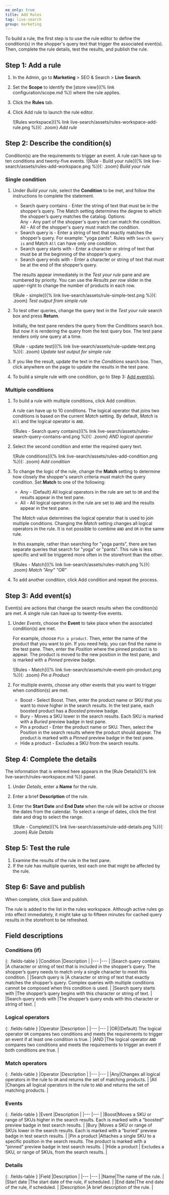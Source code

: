 ```yaml
---
ee_only: true
title: Add Rules
tag: live-search
group: marketing
---
```


To build a rule, the first step is to use the rule editor to define the condition(s) in the shopper's query text that trigger the associated event(s). Then, complete the rule details, test the results, and publish the rule.

## Step 1: Add a rule

1. In the Admin, go to **Marketing** > SEO & Search > **Live Search**.
1. Set the **Scope** to identify the [store view]({% link configuration/scope.md %}) where the rule applies.
1. Click the **Rules** tab.
1. Click <span class="btn">Add rule</span> to launch the rule editor.

   ![Rules workspace]({% link live-search/assets/rules-workspace-add-rule.png %}){: .zoom}
   _Add rule_

## Step 2: Describe the condition(s)

Condition(s) are the requirements to trigger an event. A rule can have up to ten conditions and twenty-five events.
   ![Rule - Build your rule]({% link live-search/assets/rules-add-workspace.png %}){: .zoom}
   _Build your rule_

### Single condition

1. Under _Build your rule_, select the **Condition** to be met, and follow the instructions to complete the statement.

   - Search query contains - Enter the string of text that must be in the shopper’s query. The Match setting determines the degree to which the shopper’s query matches the catalog. Options:<br /> Any - Any part of the shopper's query text can match the condition.<br />All - All of the shopper's query must match the condition.
   - Search query is - Enter a string of text that exactly matches the shopper’s query. For example: "yoga pants". Rules with `Search query is` and Match `All` can have only one condition.
   - Search query starts with - Enter a character or string of text that must be at the beginning of the shopper’s query.
   - Search query ends with - Enter a character or string of text that must be at the end of the shopper’s query.

   The results appear immediately in the _Test your rule_ pane and are numbered by priority. You can use the _Results per row_ slider in the upper-right to change the number of products in each row.

   ![Rule - simple]({% link live-search/assets/rule-simple-test.png %}){: .zoom}
   _Test output from simple rule_

1. To test other queries, change the query text in the _Test your rule_ search box and press **Return**.

   Initially, the test pane renders the query from the Conditions search box. But now it is rendering the query from the test query box. The test pane renders only one query at a time.

   ![Rule - update test]({% link live-search/assets/rule-update-test.png %}){: .zoom}
   _Update test output for simple rule_

1. If you like the result, update the text in the _Conditions_ search box. Then, click anywhere on the page to update the results in the test pane.

1. To build a simple rule with one condition, go to Step 3: [Add event(s)](#events).

### Multiple conditions

1. To build a rule with multiple conditions, click <span class="btn">Add condition</span>.

   A rule can have up to 10 conditions. The logical operator that joins two conditions is based on the current _Match_ setting. By default, _Match_ is `All` and the logical operator is `AND`.

   ![Rules - Search query contains]({% link live-search/assets/rules-search-query-contains-and.png %}){: .zoom}
   _AND logical operator_

1. Select the second condition and enter the required query text.

   ![Rule conditions]({% link live-search/assets/rules-add-condition.png %}){: .zoom}
   _Add condition_

1. To change the logic of the rule, change the **Match** setting to determine how closely the shopper's search criteria must match the query condition. Set **Match** to one of the following:

   - Any - (Default) All logical operators in the rule are set to `OR` and the results appear in the test pane.
   - All - All logical operators in the rule are set to `AND` and the results appear in the test pane.

   The _Match_ value determines the logical operator that is used to join multiple conditions. Changing the _Match_ setting changes all logical operators in the rule. It is not possible to combine `AND` and `OR` in the same rule.

   In this example, rather than searching for "yoga pants", there are two separate queries that search for "yoga" or "pants". This rule is less specific and will be triggered more often in the storefront than the other.

   ![Rules - Match]({% link live-search/assets/rules-match.png %}){: .zoom}
   _Match "Any" "OR"_

1. To add another condition, click <span class="btn">Add condition</span> and repeat the process.

## Step 3: Add event(s)

Event(s) are actions that change the search results when the condition(s) are met. A single rule can have up to twenty-five events.

1. Under _Events_, choose the **Event** to take place when the associated condition(s) are met.

   For example, choose `Pin a product`. Then, enter the name of the product that you want to pin. If you need help, you can find the name in the test pane. 
   Then, enter the _Position_ where the pinned product is to appear.  The product is moved to the new position in the test pane, and is marked with a _Pinned_ preview badge.

   ![Rules - Match]({% link live-search/assets/rule-event-pin-product.png %}){: .zoom}
   _Pin a Product_

1. For multiple events, choose any other events that you want to trigger when condition(s) are met.

   - Boost - Select Boost. Then, enter the product name or SKU that you want to move higher in the search results. In the test pane, each boosted product has a _Boosted_ preview badge.
   - Bury - Moves a SKU lower in the search results. Each SKU is marked with a _Buried_ preview badge in test pane.
   - Pin a product - Enter the product name or SKU. Then, select the Position in the search results where the product should appear. The product is marked with a _Pinned_ preview badge in the test pane.
   - Hide a product - Excludes a SKU from the search results.

## Step 4: Complete the details

The information that is entered here appears in the [Rule Details]({% link live-search/rules-workspace.md %}) panel.

1. Under _Details_, enter a **Name** for the rule.
1. Enter a brief **Description** of the rule.
1. Enter the **Start Date** and **End Date** when the rule will be active or choose the dates from the calendar. To select a range of dates, click the first date and drag to select the range.

   ![Rule - Complete]({% link live-search/assets/rule-add-details.png %}){: .zoom}
   _Rule Details_

## Step 5: Test the rule

1. Examine the results of the rule in the test pane.
1. If the rule has multiple queries, test each one that might be affected by the rule.

## Step 6: Save and publish

When complete, click <span class="btn">Save and publish</span>.

The rule is added to the list in the rules workspace. Although active rules go into effect immediately, it might take up to fifteen minutes for cached query results in the storefront to be refreshed.

## Field descriptions

### Conditions (if)

{: .fields-table }
|Condition |Description |
|--- |--- |
|Search query contains |A character or string of text that is included in the shopper’s query. The shopper’s query needs to match only a single character to meet this condition. |
|Search query is |A character or string of text that exactly matches the shopper’s query. Complex queries with multiple conditions cannot be composed when this condition is used. |
|Search query starts with |The shopper’s query begins with this character or string of text. |
|Search query ends with |The shopper’s query ends with this character or string of text. |

### Logical operators

{: .fields-table }
|Operator |Description |
|--- |--- |
|OR|(Default) The logical operator `OR` compares two conditions and meets the requirements to trigger an event if at least one condition is true. |
|AND |The logical operator `AND` compares two conditions and meets the requirements to trigger an event if both conditions are true. |

### Match operators

{: .fields-table }
|Operator |Description |
|--- |--- |
|Any|Changes all logical operators in the rule to `OR` and returns the set of matching products. |
|All |Changes all logical operators in the rule to `AND` and returns the set of matching products. |

### Events

{: .fields-table }
|Event |Description |
|--- |--- |
|Boost|Moves a SKU or range of SKUs higher in the search results. Each is marked with a “boosted” preview badge in test search results. |
|Bury |Moves a SKU or range of SKUs lower in the search results. Each is marked with a “buried” preview badge in test search results. |
|Pin a product |Attaches a single SKU to a specific position in the search results. The product is marked with a “pinned” preview badge in test search results. |
|Hide a product | Excludes a SKU, or range of SKUs, from the search results. |

### Details

{: .fields-table }
|Field |Description |
|--- |--- |
|Name|The name of the rule. |
|Start date |The start date of the rule, if scheduled. |
|End date|The end date of the rule, if scheduled. |
|Description |A brief description of the rule. |

<style>
.fields-table td:first-of-type {
width: 270px;
}
</style>